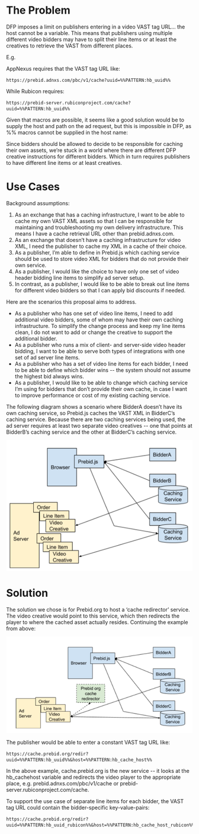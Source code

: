 # The Problem

DFP imposes a limit on publishers entering in a video VAST tag URL... the host cannot be a variable. This means that publishers using multiple different video bidders may have to split their line items or at least the creatives to retrieve the VAST from different places.

E.g.

AppNexus requires that the VAST tag URL like:

```
https://prebid.adnxs.com/pbc/v1/cache?uuid=%%PATTERN:hb_uuid%%
```

While Rubicon requires:
```
https://prebid-server.rubiconproject.com/cache?uuid=%%PATTERN:hb_uuid%%
```

Given that macros are possible, it seems like a good solution would be to supply the host and path on the ad request, but this is impossible in DFP, as %% macros cannot be supplied in the host name:

Since bidders should be allowed to decide to be responsible for caching their own assets, we’re stuck in a world where there are different DFP creative instructions for different bidders. Which in turn requires publishers to have different line items or at least creatives.


# Use Cases
Background assumptions:

1. As an exchange that has a caching infrastructure, I want to be able to cache my own VAST XML assets so that I can be responsible for maintaining and troubleshooting my own delivery infrastructure. This means I have a cache retrieval URL other than prebid.adnxs.com.
1. As an exchange that doesn’t have a caching infrastructure for video XML, I need the publisher to cache my XML in a cache of their choice.
1. As a publisher, I’m able to define in Prebid.js which caching service should be used to store video XML for bidders that do not provide their own service.
1. As a publisher, I would like the choice to have only one set of video header bidding line items to simplify ad server setup.
1. In contrast, as a publisher, I would like to be able to break out line items for different video bidders so that I can apply bid discounts if needed.

Here are the scenarios this proposal aims to address.

* As a publisher who has one set of video line items, I need to add additional video bidders, some of whom may have their own caching infrastructure. To simplify the change process and keep my line items clean, I do not want to add or change the creative to support the additional bidder.
* As a publisher who runs a mix of client- and server-side video header bidding, I want to be able to serve both types of integrations with one set of ad server line items.
* As a publisher who has a set of video line items for each bidder, I need to be able to define which bidder wins -- the system should not assume the highest bid always wins.
* As a publisher, I would like to be able to change which caching service I’m using for bidders that don’t provide their own cache, in case I want to improve performance or cost of my existing caching service.

The following diagram shows a scenario where BidderA doesn’t have its own caching service, so Prebid.js caches the VAST XML in BidderC’s caching service. Because there are two caching services being used, the ad server requires at least two separate video creatives -- one that points at BidderB’s caching service and the other at BidderC’s caching service.

![Before](img/video_cache_redirector_before.png)

# Solution

The solution we chose is for Prebid.org to host a ‘cache redirector’ service. The video creative would point to this service, which then redirects the player to where the cached asset actually resides. Continuing the example from above:

![After](img/video_cache_redirector_after.png)

The publisher would be able to enter a constant VAST tag URL like:

```
https://cache.prebid.org/redir?uuid=%%PATTERN:hb_uuid%%&host=%%PATTERN:hb_cache_host%%
```

In the above example, cache.prebid.org is the new service -- it looks at the hb_cachehost variable and redirects the video player to the appropriate place, e.g. prebid.adnxs.com/pbc/v1/cache or prebid-server.rubiconproject.com/cache.

To support the use case of separate line items for each bidder, the VAST tag URL could contain the bidder-specific key-value-pairs:

```
https://cache.prebid.org/redir?uuid=%%PATTERN:hb_uuid_rubicon%%&host=%%PATTERN:hb_cache_host_rubicon%%
```
